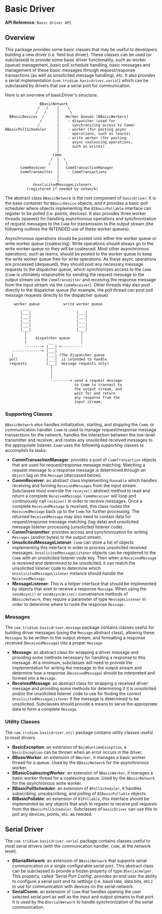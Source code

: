 # Basic Driver

**API Reference**: `Basic Driver API`

## Overview

This package provides some basic classes that may be useful to developers building a new driver (i.e. field bus driver). These classes can be used (or subclassed) to provide some basic driver functionality, such as worker (queue) management, basic poll schedule handling, basic messages and management of these basic messages through request/response transactions (as well as unsolicited message handling), etc. It also provides a serial implementation (`com.tridium.basicdriver.serial`) which can be subclassed by drivers that use a serial port for communication.

Here is an overview of basicDriver's structure:

```
                BBasicNetwork
               /   /    |    \
              /   /     |     \
  BBasicDevices  /      |   Worker Queues (BBasicWorkers)
                /       |    - dispatcher (used for
               /        |      synchronizing access to Comm)
BBasicPollScheduler     |    - worker (for posting async
                        |      operations, such as learns)
                        |    - write worker (for posting
                        |      async coalescing operations,
                        |      such as writes)
                        |
                      Comm
                     /  |  \
                    /   |   \
       CommReceiver     |   CommTransactionManager
       CommTransmitter  |    - CommTransactions
                        |
                        |
             UnsolicitedMessageListeners
          (registered if needed by network)
```

The abstract class `BBasicNetwork` is the root component of `basicDriver`. It is the base container for `BBasicDevice` objects, and it provides a basic poll scheduler where objects implementing the `BIBasicPollable` interface can register to be polled (i.e. points, devices). It also provides three worker threads (queues) for handling asynchonous operations and synchronization of request messages to the `Comm` for transmission to the output stream (the following outlines the INTENDED use of these worker queues):

Asynchronous operations should be posted onto either the worker queue or write worker queue (coalescing). Write operations should always go to the write worker queue so they will be coalesced. Most other asynchronous operations, such as learns, should be posted to the worker queue to keep the write worker queue free for write operations. As these async operations are processed (dequeued), they should post any necessary message requests to the dispatcher queue, which synchronizes access to the `Comm` (`Comm` is ultimately responsible for sending the request message to the output stream via the `CommTransmitter` and receiving the response message from the input stream via the `CommReceiver`). Other threads may also post directly to the dispatcher queue (for example, the poll thread can post poll message requests directly to the dispatcher queue).

```
    worker queue           write worker queue
        ___
       |___|                     |___|
       |___|                     |___|
       |___|                     |___|
       |___|                     |___|
       |___|                     |___|
         |                         |
         |    dispatcher queue     |
         |          ___            |
         --------+ |___| +----------
   --------------+ |___|
   |               |___| (The dispatcher queue
  poll             |___|  is intended to handle
  requests         |___|  message requests only)
                     |
                     |
                     |
                     ---------+ send a request message
                                to Comm to transmit to
                                the output stream, and
                                wait for and return
                                any response from the
                                input stream.
```

### Supporting Classes

`BBasicNetwork` also handles initialization, starting, and stopping the `Comm`, or communication handler. `Comm` is used to manage request/response message transactions for the network, handles the interaction between the low-level transmitter and receiver, and routes any unsolicited received messages to the appropriate listener. `Comm` uses the following supporting classes to accomplish its tasks:

-   **CommTransactionManager**: provides a pool of `CommTransaction` objects that are used for request/response message matching. Matching a request message to a response message is determined through an `Object` tag on the `Message` (discussed below).
-   **CommReceiver**: an abstract class implementing `Runnable` which handles receiving and forming `ReceivedMessages` from the input stream. Subclasses must override the `receive()` abstract method to read and return a complete `ReceivedMessage`. `CommReceiver` will loop and continuously call `receive()` in order to receive messages. Once a complete `ReceivedMessage` is received, this class routes the `ReceivedMessage` back up to the `Comm` for further processing. The returned `ReceivedMessage` may also need to contain data for request/response message matching (tag data) and unsolicited message listener processing (unsolicited listener code).
-   **CommTransmitter**: provides access and synchronization for writing `Messages` (and/or bytes) to the output stream.
-   **UnsolicitedMessageListener**: `Comm` can store a list of objects implementing this interface in order to process unsolicited received messages. `UnsolicitedMessageListener` objects can be registered to the `Comm` with an unsolicited listener code key. Then when a `ReceivedMessage` is received and determined to be unsolicited, it can match the unsolicited listener code to determine which `UnsolicitedMessageListener` instance should handle the `ReceivedMessage`.
-   **MessageListener**: This is a helper interface that should be implemented by objects that wish to receive a response `Message`. When using the `sendAsync()` or `sendAsyncWrite()` convenience methods of `BBasicNetwork`, they require a parameter of type `MessageListener` in order to determine where to route the response `Message`.

### Messages

The `com.tridium.basicdriver.message` package contains classes useful for building driver messages (using the `Message` abstract class), allowing these `Messages` to be written to the output stream, and formatting a response received (`ReceivedMessage`) into a proper `Message`.

-   **Message**: an abstract class for wrapping a driver message and providing some methods necessary for handling a response to this message. At a minimum, subclasses will need to provide the implementation for writing the message to the output stream and determine how a response (`ReceivedMessage`) should be interpreted and formed into a `Message`.
-   **ReceivedMessage**: an abstract class for wrapping a received driver message and providing some methods for determining if it is unsolicited and/or the unsolicited listener code to use for finding the correct `UnsolicitedMessageListener` if the message is determined to be unsolicited. Subclasses should provide a means to serve the appropriate data to form a complete `Message`.

### Utility Classes

The `com.tridium.basicdriver.util` package contains utility classes useful to most drivers.

-   **BasicException**: an extension of `BajaRuntimeException`, a `BasicException` can be thrown when an error occurs in the driver.
-   **BBasicWorker**: an extension of `BWorker`, it manages a basic worker thread for a queue. Used by the `BBasicNetwork` for the asynchronous worker.
-   **BBasicCoalescingWorker**: an extension of `BBasicWorker`, it manages a basic worker thread for a coalescing queue. Used by the `BBasicNetwork` for the asynchronous write worker.
-   **BBasicPollScheduler**: an extension of `BPollScheduler`, it handles subscribing, unsubscribing, and polling of `BIBasicPollable` objects.
-   **BIBasicPollable**: an extension of `BIPollable`, this interface should be implemented by any objects that wish to register to receive poll requests from the `BBasicPollScheduler`. Subclasses of `basicDriver` can use this to poll any devices, points, etc. as needed.

## Serial Driver

The `com.tridium.basicdriver.serial` package contains classes useful to most serial drivers (with the communication handler, `Comm`, at the network level).

-   **BSerialNetwork**: an extension of `BBasicNetwork` that supports serial communication on a single configurable serial port. This abstract class can be subclassed to provide a frozen property of type `BSerialHelper`. This property, called 'Serial Port Config', provides an end user the ability to configure a serial port and its settings (i.e. baud rate, data bits, etc.) to use for communication with devices on the serial network.
-   **SerialComm**: an extension of `Comm` that handles opening the user selected serial port as well as the input and output streams to that port. It is used by the `BSerialNetwork` to handle synchronization of the serial communication.
